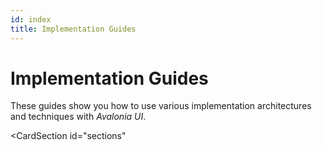 ```yaml
---
id: index
title: Implementation Guides
---
```



# Implementation Guides

These guides show you how to use various implementation architectures and techniques with _Avalonia UI_.

<CardSection
  id="sections"
>
  <Card
    title="How To Use the MVVM Pattern"
    to="/docs/guides/implementation-guides/how-to-use-the-mvvm-pattern"
    description="A guide to developing apps using the Model, View, ViewModel architecture."
  />
  <Card
    title="How To Implement Dependency Injection"
    to="/docs/guides/implementation-guides/how-to-implement-dependency-injection"
    description="A guide to understanding how to use Dependency Injection (DI) in your apps."
  />
  <Card
    title="How To Implement Dependency Injection with Pure.DI code generator"
    to="/docs/guides/implementation-guides/how-to-implement-dependency-injection-with-pure-di"
    description="A guide to understanding how to use Pure DI in your apps."
  />
  <Card
    title="Developer Tools"
    to="/docs/guides/implementation-guides/developer-tools"
    description="Learn how to debug your applications visuals."
  />
  <Card
    title="How To Log Errors and Warnings"
    to="/docs/guides/implementation-guides/logging-errors-and-warnings"
    description="This guide shows you how to can log warnings and errors in Avalonia."
  />
  <Card
    title="How To Use Live Preview
"
    to="/docs/guides/implementation-guides/ide-support"
    description="This guide will show you how to use the live preview feature of the Avalonia UI IDE extensions"
  />
  <Card
    title="How To Use Design-time Data"
    to="/docs/guides/implementation-guides/how-to-use-design-time-data"
    description="Learn how to use design-time data to avoid having to build your entire app."
  />
  <Card
    title="Localizing using ResX"
    to="/docs/guides/implementation-guides/localizing"
    description="Learn how to use ResX to localize your app."
  />
</CardSection>